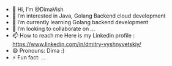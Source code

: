 - 👋 Hi, I’m @DimaVish
- 👀 I’m interested in Java, Golang Backend cloud development
- 🌱 I’m currently learning Golang backend development 
- 💞️ I’m looking to collaborate on ...
- 📫 How to reach me Here is my Linkedin profile : https://www.linkedin.com/in/dmitry-vyshnyvetskiy/
- 😄 Pronouns: Dima :)
- ⚡ Fun fact: ...

<!---
DimaVish/DimaVish is a ✨ special ✨ repository because its `README.md` (this file) appears on your GitHub profile.
You can click the Preview link to take a look at your changes.
--->

